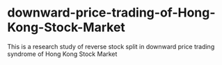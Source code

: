 # downward-price-trading-of-Hong-Kong-Stock-Market
This is a research study of reverse stock split in downward price trading syndrome of Hong Kong Stock Market
